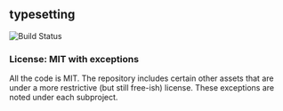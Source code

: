 ## typesetting 
![Build Status](https://github.com/mbutterick/typesetting/workflows/typesetting%20CI/badge.svg)

### License: MIT with exceptions

All the code is MIT. The repository includes certain other assets that are under a more restrictive (but still free-ish) license. These exceptions are noted under each subproject.
